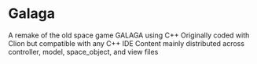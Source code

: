 # Galaga
A remake of the old space game GALAGA using C++
Originally coded with Clion but compatible with any C++ IDE
Content mainly distributed across controller, model, space_object, and view files
